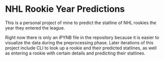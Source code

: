 # NHL Rookie Year Predictions
This is a personal project of mine to predict the statline of NHL rookies the year they entered the league.

Right now there is only an iPYNB file in the repository because it is easier to visualize the data during the preprocessing phase. Later iterations of this project include CLI to look up a rookie and their predicted statlines, as well as entering a rookie with certain details and predicting their statlines.
